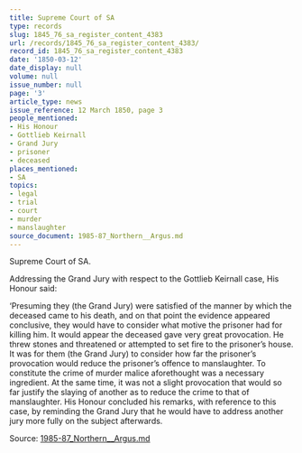 ```yaml
---
title: Supreme Court of SA
type: records
slug: 1845_76_sa_register_content_4383
url: /records/1845_76_sa_register_content_4383/
record_id: 1845_76_sa_register_content_4383
date: '1850-03-12'
date_display: null
volume: null
issue_number: null
page: '3'
article_type: news
issue_reference: 12 March 1850, page 3
people_mentioned:
- His Honour
- Gottlieb Keirnall
- Grand Jury
- prisoner
- deceased
places_mentioned:
- SA
topics:
- legal
- trial
- court
- murder
- manslaughter
source_document: 1985-87_Northern__Argus.md
---
```


Supreme Court of SA.

Addressing the Grand Jury with respect to the Gottlieb Keirnall case, His Honour said:

‘Presuming they (the Grand Jury) were satisfied of the manner by which the deceased came to his death, and on that point the evidence appeared conclusive, they would have to consider what motive the prisoner had for killing him.  It would appear the deceased gave very great provocation.  He threw stones and threatened or attempted to set fire to the prisoner’s house.  It was for them (the Grand Jury) to consider how far the prisoner’s provocation would reduce the prisoner’s offence to manslaughter.  To constitute the crime of murder malice aforethought was a necessary ingredient.  At the same time, it was not a slight provocation that would so far justify the slaying of another as to reduce the crime to that of manslaughter.  His Honour concluded his remarks, with reference to this case, by reminding the Grand Jury that he would have to address another jury more fully on the subject afterwards.

Source: [1985-87_Northern__Argus.md](/downloads/markdown/1985-87_Northern__Argus.md)
